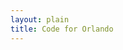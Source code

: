 ```yaml
---
layout: plain
title: Code for Orlando
---
```


<ul id="help-me-bugs"></ul>

<script type="text/javascript">


bugs_needing_help = new Array();
// when, bug url, repository name, conributors_url



(function() {
  var add_bug_to_list, bug_count, bug_list, bugs_needing_help, want_count;

  bug_list = document.getElementById("help-me-bugs");

  bug_count = 0;

  add_bug_to_list = function(project_description, project_help_bugs_url, bugs, contributors_url) {
    var a, avatarholder, bug, header, headerlink, i, len, li, p, req;
    if (bug_count > want_count) {
      return;
    }
    li = document.createElement("li");
    headerlink = document.createElement("a");
    headerlink.setAttribute("href", project_helpme_bugs_url);
    headerlink.appendChild(document.createTextNode(project_description));
    li.appendChild(headerlink);
    header = document.createElement("h3");
    header.appendChild(headerlink);
    for (i = 0, len = bugs.length; i < len; i++) {
      bug = bugs[i];
      if (bug_count > want_count) {
        break;
      }
      a = document.createElement("a");
      a.setAttribute("href", bug.html_url);
      a.appendChild(document.createTextNode(bug.title));
      p = document.createElement("p");
      p.appendChild(a);
      p.setAttribute("class", "bug");
      li.appendChild(p);
      bug_count++;
    }
    avatarholder = document.createElement("p");
    avatarholder.setAttribute("class", "contributor photoset");
    li.appendChild(headerlink);
    req = new XMLHttpRequest;
    return (function(avatarholder, contributors_url) {
      return req.addEventListener("load", function() {
        var contributor, img, j, len1, ref, results;
        if (req.responseText) {
          ref = JSON.parse(req.responseText);
          results = [];
          for (j = 0, len1 = ref.length; j < len1; j++) {
            contributor = ref[j];
            img = document.createElement("img");
            img.setAttribute("src", contributor.avatar_url);
            img.setAttribute("title", contributor.login);
            img.setAttribute("class", "avatar");
            a = document.createElement("a");
            a.setAttribute("href", contributor.url);
            a.appendChild(img);
            results.push(avatarholder.appendChild(a));
          }
          return results;
        }
      });
    })(avatarholder, contributors_url);
  };

  want_count = 5;

  bugs_needing_help = new Array;

  document.poll_help_needed = function(project_description, issues_url_description, contributors_url) {
    var issues_url, req;
    issues_url = issues_url_description.replace("{/number}", "?labels=help%20wanted");
    req = new XMLHttpRequest;
    return (function(req, repository_name, issues_url, contributors_url) {
      req.open("GET", issues_url);
      req.addEventListener("load", function() {
        if (req.responseText) {
          return add_bug_to_list(project_description, JSON.parse(req.responseText, contributors_url));
        }
      });
      return req.send();
    })(req, repository_name, issues_url, contributors_url);
  };

}).call(this);




{% for repository in site.github.public_repositories %}document.poll_help_needed('{{ repository.description }}', '{{ repository.issues_url }}', '{{ repository.contributors_url }}');
{% endfor %}
</script>
